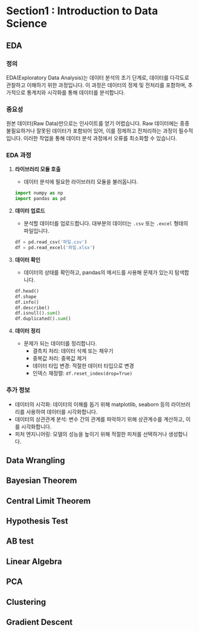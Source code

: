 # Section1 : Introduction to Data Science
## EDA
### 정의
EDA(Exploratory Data Analysis)는 데이터 분석의 초기 단계로, 데이터를 다각도로 관찰하고 이해하기 위한 과정입니다. 이 과정은 데이터의 정제 및 전처리를 포함하며, 추가적으로 통계치와 시각화를 통해 데이터를 분석합니다.

### 중요성
원본 데이터(Raw Data)만으로는 인사이트를 얻기 어렵습니다. Raw 데이터에는 종종 불필요하거나 잘못된 데이터가 포함되어 있어, 이를 정제하고 전처리하는 과정이 필수적입니다. 이러한 작업을 통해 데이터 분석 과정에서 오류를 최소화할 수 있습니다.

### EDA 과정
1. **라이브러리 모듈 호출**
   - 데이터 분석에 필요한 라이브러리 모듈을 불러옵니다.
   ```python
   import numpy as np
   import pandas as pd
   ```

2. **데이터 업로드**
   - 분석할 데이터를 업로드합니다. 대부분의 데이터는 `.csv` 또는 `.excel` 형태의 파일입니다.
   ```python
   df = pd.read_csv('파일.csv')
   df = pd.read_excel('파일.xlsx')
   ```

3. **데이터 확인**
   - 데이터의 상태를 확인하고, pandas의 메서드를 사용해 문제가 있는지 탐색합니다.
   ```python
   df.head()
   df.shape
   df.info()
   df.describe()
   df.isnull().sum()
   df.duplicated().sum()
   ```

4. **데이터 정리**
   - 문제가 되는 데이터를 정리합니다.
     - 결측치 처리: 데이터 삭제 또는 채우기
     - 중복값 처리: 중복값 제거
     - 데이터 타입 변경: 적절한 데이터 타입으로 변경
     - 인덱스 재정렬: `df.reset_index(drop=True)`

### 추가 정보
- 데이터의 시각화: 데이터의 이해를 돕기 위해 matplotlib, seaborn 등의 라이브러리를 사용하여 데이터를 시각화합니다.
- 데이터의 상관관계 분석: 변수 간의 관계를 파악하기 위해 상관계수를 계산하고, 이를 시각화합니다.
- 피처 엔지니어링: 모델의 성능을 높이기 위해 적절한 피처를 선택하거나 생성합니다.

## Data Wrangling

## Bayesian Theorem

## Central Limit Theorem

## Hypothesis Test

## AB test

## Linear Algebra

## PCA

## Clustering

## Gradient Descent